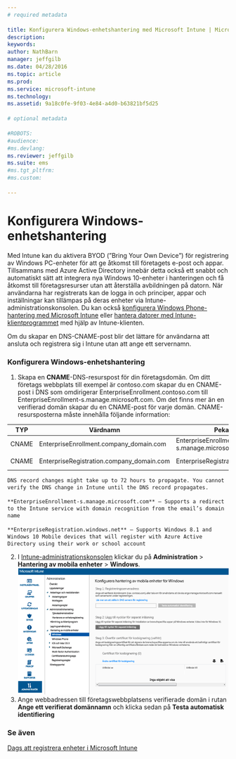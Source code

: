 ```yaml
---
# required metadata

title: Konfigurera Windows-enhetshantering med Microsoft Intune | Microsoft Intune
description:
keywords:
author: NathBarn
manager: jeffgilb
ms.date: 04/28/2016
ms.topic: article
ms.prod:
ms.service: microsoft-intune
ms.technology:
ms.assetid: 9a18c0fe-9f03-4e84-a4d0-b63821bf5d25

# optional metadata

#ROBOTS:
#audience:
#ms.devlang:
ms.reviewer: jeffgilb
ms.suite: ems
#ms.tgt_pltfrm:
#ms.custom:

---
```


# Konfigurera Windows-enhetshantering
Med Intune kan du aktivera BYOD (”Bring Your Own Device”) för registrering av Windows PC-enheter för att ge åtkomst till företagets e-post och appar. Tillsammans med Azure Active Directory innebär detta också ett snabbt och automatiskt sätt att integrera nya Windows 10-enheter i hanteringen och få åtkomst till företagsresurser utan att återställa avbildningen på datorn. När användarna har registrerats kan de logga in och principer, appar och inställningar kan tillämpas på deras enheter via Intune-administrationskonsolen. Du kan också [konfigurera Windows Phone-hantering med Microsoft Intune](set-up-windows-phone-management-with-microsoft-intune.md) eller [hantera datorer med Intune-klientprogrammet](manage-windows-pcs-with-microsoft-intune.md) med hjälp av Intune-klienten.

Om du skapar en DNS-CNAME-post blir det lättare för användarna att ansluta och registrera sig i Intune utan att ange ett servernamn.

### Konfigurera Windows-enhetshantering

  1.  Skapa en **CNAME**-DNS-resurspost för din företagsdomän. Om ditt företags webbplats till exempel är contoso.com skapar du en CNAME-post i DNS som omdirigerar EnterpriseEnrollment.contoso.com till EnterpriseEnrollment-s.manage.microsoft.com. Om det finns mer än en verifierad domän skapar du en CNAME-post för varje domän. CNAME-resursposterna måste innehålla följande information:

  |TYP|Värdnamn|Pekar på|TTL|
  |--------|-------------|-------------|-------|
  |CNAME|EnterpriseEnrollment.company_domain.com|EnterpriseEnrollment-s.manage.microsoft.com |1 timme|
  |CNAME|EnterpriseRegistration.company_domain.com|EnterpriseRegistration.windows.net|1 timme|

    DNS record changes might take up to 72 hours to propagate. You cannot verify the DNS change in Intune until the DNS record propagates.

    **EnterpriseEnrollment-s.manage.microsoft.com** – Supports a redirect to the Intune service with domain recognition from the email’s domain name

    **EnterpriseRegistration.windows.net** – Supports Windows 8.1 and Windows 10 Mobile devices that will register with Azure Active Directory using their work or school account

  2.  I [Intune-administrationskonsolen](http://manage.microsoft.com) klickar du på **Administration** &gt; **Hantering av mobila enheter** &gt; **Windows**.
  ![Dialogrutan Windows-enhetshantering](../media/enroll-intune-winenr.png)
  3.  Ange webbadressen till företagswebbplatsens verifierade domän i rutan **Ange ett verifierat domännamn** och klicka sedan på **Testa automatisk identifiering**

### Se även
[Dags att registrera enheter i Microsoft Intune](get-ready-to-enroll-devices-in-microsoft-intune.md)


<!--HONumber=May16_HO2-->


